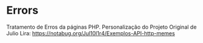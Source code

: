 # Errors

Tratamento de Erros da páginas PHP. Personalização do Projeto Original de Julio Lira:
https://notabug.org/Jul10l1r4/Exemplos-API-http-memes